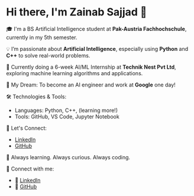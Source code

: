 # Hi there, I'm Zainab Sajjad 👋

🎓 I'm a BS Artificial Intelligence student at **Pak-Austria Fachhochschule**, currently in my 5th semester.

💡 I’m passionate about **Artificial Intelligence**, especially using **Python** and **C++** to solve real-world problems.

💼 Currently doing a 6-week AI/ML Internship at **Technik Nest Pvt Ltd**, exploring machine learning algorithms and applications.

🌟 My Dream: To become an AI engineer and work at **Google** one day!

🛠️ Technologies & Tools:
- Languages: Python, C++, (learning more!)
- Tools: GitHub, VS Code, Jupyter Notebook

🔗 Let's Connect:
- [LinkedIn](https://www.linkedin.com/in/zainab-sajjad-a628b6337)
- [GitHub](https://github.com/zainabsajjad01)

🌱 Always learning. Always curious. Always coding.


🔗 Connect with me:
- 🔗 [LinkedIn](https://www.linkedin.com/in/zainab-sajjad-a628b6337)
- 🐙 [GitHub](https://github.com/zainabsajjad01)
